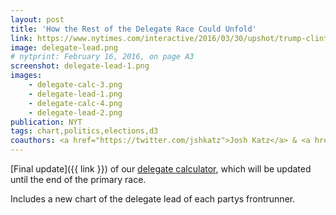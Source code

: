 ```yaml
---
layout: post
title: 'How the Rest of the Delegate Race Could Unfold'
link: https://www.nytimes.com/interactive/2016/03/30/upshot/trump-clinton-delegate-calculator.html
image: delegate-lead.png
# nytprint: February 16, 2016, on page A3
screenshot: delegate-lead-1.png
images:
    - delegate-calc-3.png
    - delegate-lead-1.png
    - delegate-calc-4.png
    - delegate-lead-2.png
publication: NYT
tags: chart,politics,elections,d3
coauthors: <a href="https://twitter.com/jshkatz">Josh Katz</a> & <a href="http://kkrebeccalai.com/">K.K. Lai</a>
---
```


[Final update]({{ link }}) of our [delegate calculator](/2016/02/26/delegate-calculator), which will be updated until the end of the primary race.

Includes a new chart of the delegate lead of each partys frontrunner.

